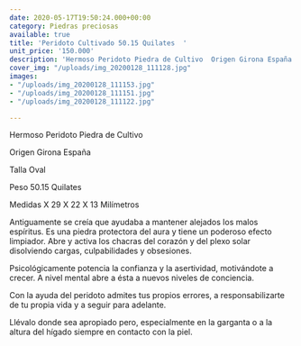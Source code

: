 ```yaml
---
date: 2020-05-17T19:50:24.000+00:00
category: Piedras preciosas
available: true
title: 'Peridoto Cultivado 50.15 Quilates  '
unit_price: '150.000'
description: 'Hermoso Peridoto Piedra de Cultivo  Origen Girona España '
cover_img: "/uploads/img_20200128_111128.jpg"
images:
- "/uploads/img_20200128_111153.jpg"
- "/uploads/img_20200128_111151.jpg"
- "/uploads/img_20200128_111122.jpg"

---
```

Hermoso Peridoto Piedra de Cultivo 

Origen Girona España 

Talla Oval 

Peso 50.15 Quilates 

Medidas X 29 X 22 X 13 Milímetros 

Antiguamente se creía que ayudaba a mantener alejados los malos espíritus. Es una piedra protectora del aura y tiene un poderoso efecto limpiador. Abre y activa los chacras del corazón y del plexo solar disolviendo cargas, culpabilidades y obsesiones.

Psicológicamente potencia la confianza y la asertividad, motivándote a crecer. A nivel mental abre a ésta a nuevos niveles de conciencia.

Con la ayuda del peridoto admites tus propios errores, a responsabilizarte de tu propia vida y a seguir para adelante.

Llévalo donde sea apropiado pero, especialmente en la garganta o a la altura del hígado siempre en contacto con la piel.
